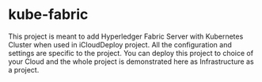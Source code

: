 # kube-fabric
This project is meant to add Hyperledger Fabric Server with Kubernetes Cluster when used in iCloudDeploy project. All the configuration and settings are specific to the project. You can deploy this project to choice of your Cloud and the whole project is demonstrated here as Infrastructure as a project.
